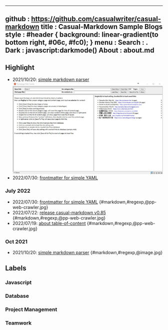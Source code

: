 -----------------------------------------------------------------------------
github  : https://github.com/casualwriter/casual-markdown 
title   : Casual-Markdown Sample Blogs 
style   : #header { background: linear-gradient(to bottom right, #06c, #fc0); }
menu    : 
  Search  : .
  Dark    : javascript:darkmode()
  About   : about.md
-----------------------------------------------------------------------------
   
## Highlight

- 2021/10/20: [simple markdown parser](20211020-simple-markdown-parser.md) ![](pp-web-crawler.jpg)
- 2022/07/30: [frontmatter for simple YAML](20220730-frontmatter.md)

### July 2022
                    
* 2022/07/30: [frontmatter for simple YAML](20220730-frontmatter.md) {#markdown,#regexp,@pp-web-crawler.jpg}
* 2022/07/22: [release casual-markdown v0.85](20220722-casual-markdown-v0.85.md) {#markdown,#regexp,@pp-web-crawler.jpg}
* 2022/07/19: [about table-of-content](20220719-table-of-content.md) {#markdown,#regexp,@pp-web-crawler.jpg}

### Oct 2021

* 2021/10/20: [simple markdown parser](20211020-simple-markdown-parser.md) {#markdown,#regexp,@image.jpg}

## Labels

### Javascript
### Database
### Project Management
### Teamwork
